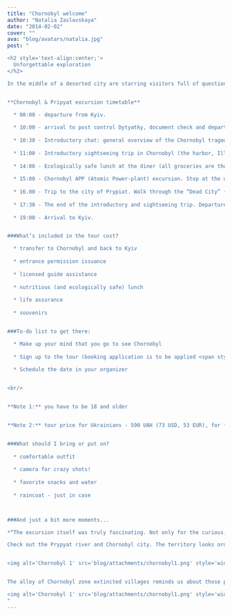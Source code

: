 ```yaml
---
title: "Chornobyl welcome"
author: "Natalia Zaslavskaya"
date: "2014-02-02"
cover: ""
ava: "blog/avatars/natalia.jpg"
post: "

<h2 style='text-align:center;'>
  Unforgettable exploration
</h2>

In the middle of a deserted city are starring visitors full of questions, exaltation and amazement, and probably they are a bit hungry but hopefully the lunch is about to start. Though the area is quite worn off, isolated, old-fashioned, soviet-union like, lonely, it is vivid, safe and in some way unspoiled by the human. A perfect shot is being taken... Not a lyrics at all but my foresight of your possible outstanding trip to one of the most extraordinary Ukrainian tourist deck, the Chornobyl city with its live preservation of 80s. If you are an eager and adventurous traveller, venture to one of [33 most beautiful abandoned places](http://imgur.com/a/D9iDC).


**Chornobyl & Pripyat excursion timetable**

  * 08:00 - departure from Kyiv.
  
  * 10:00 - arrival to post control Dytyatky, document check and departure to the Exclusion Zone.
  
  * 10:30 - Introductory chat: general overview of the Chornobyl tragedy, Chornobyl Exclusion zone, today’s life over there.
  
  * 11:00 - Introductory sightseeing trip in Chornobyl (the harbor, Illin’s Cathedral, the Park of Glory, a museum).
  
  * 14:00 - Ecologically safe lunch at the diner (all groceries are thoroughly checked and brought from the pure environment).
  
  * 15:00 - Chornobyl APP (Atomic Power-plant) excursion. Stop at the observation platform before the 4th power block gate with the view to [the Sarcophagus](http://en.wikipedia.org/wiki/Chernobyl_Nuclear_Power_Plant_sarcophagus).
  
  * 16.00 - Trip to the city of Prypiat. Walk through the “Dead City” (you’ll see: the restaurant of 80s, the House of Culture Energetyk, the Polissya hotel, an entertainment park, the Lazurnyi pool, etc.).
  
  * 17:30 - The end of the introductory and sightseeing trip. Departure from the Exclusion zone. Dose measuring check at the control post. Departure to Kyiv.
  
  * 19:00 - Arrival to Kyiv.


###What’s included in the tour cost?

  * transfer to Chornobyl and back to Kyiv
  
  * entrance permission issuance
  
  * licensed guide assistance
  
  * nutritious (and ecologically safe) lunch
  
  * life assurance
  
  * souvenirs


###To-do list to get there:

  * Make up your mind that you go to see Chornobyl
  
  * Sign up to the tour (booking application is to be applied <span style='color:red;'> 3 months in advance</span> [here](https://docs.google.com/a/passety.com/forms/d/1UkXqfmUobgfDx4EQ1_CrtXMJ5fXvwb1TAlv33NMatGA/viewform).
  
  * Schedule the date in your organizer


<br/>


**Note 1:** you have to be 18 and older


**Note 2:** tour price for Ukrainians - 590 UAH (73 USD, 53 EUR), for foreigners - 790 UAH (97 USD, 71 EUR)


###What should I bring or put on?
 
  * comfortable outfit
  
  * camera for crazy shots!
  
  * favorite snacks and water
  
  * raincoat - just in case



###And just a bit more moments...

*“The excursion itself was truly fascinating. Not only for the curious, but also for the eager history learners is this a chance to see the mistakes of the past. By the way, the food was awesome, fed to satiety,”*  comments one of excursion visitors.

Check out the Prypyat river and Chornobyl city. The territory looks ordinary and pristine, unspoiled and just perfect to live on.


<img alt='Chornobyl 1' src='blog/attachments/chornobyl1.png' style='width:100%;'/>


The alley of Chornobyl zone extincted villages reminds us about those places and their inhabitants who sacrificed their lives in the catastrophe.

<img alt='Chornobyl 1' src='blog/attachments/chornobyl1.png' style='width:100%;'/>
"
---
```

